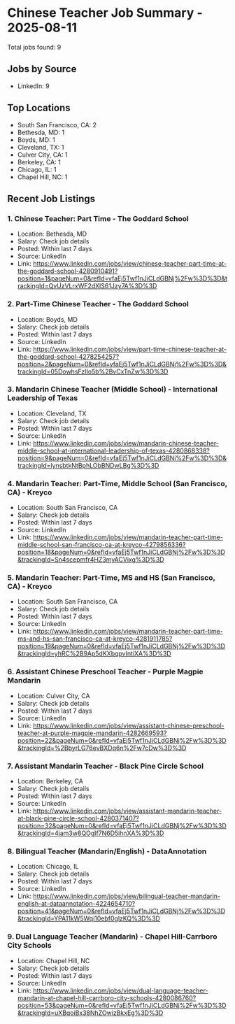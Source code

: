 # Chinese Teacher Job Summary - 2025-08-11

Total jobs found: 9

## Jobs by Source

- LinkedIn: 9

## Top Locations

- South San Francisco, CA: 2
- Bethesda, MD: 1
- Boyds, MD: 1
- Cleveland, TX: 1
- Culver City, CA: 1
- Berkeley, CA: 1
- Chicago, IL: 1
- Chapel Hill, NC: 1

## Recent Job Listings

### 1. Chinese Teacher: Part Time - The Goddard School
- Location: Bethesda, MD
- Salary: Check job details
- Posted: Within last 7 days
- Source: LinkedIn
- Link: https://www.linkedin.com/jobs/view/chinese-teacher-part-time-at-the-goddard-school-4280910491?position=1&pageNum=0&refId=vfaEj5Twf1nJiCLdGBNj%2Fw%3D%3D&trackingId=QvUzVLrxWF2dXlS61Jzy7A%3D%3D

### 2. Part-Time Chinese Teacher - The Goddard School
- Location: Boyds, MD
- Salary: Check job details
- Posted: Within last 7 days
- Source: LinkedIn
- Link: https://www.linkedin.com/jobs/view/part-time-chinese-teacher-at-the-goddard-school-4278254257?position=2&pageNum=0&refId=vfaEj5Twf1nJiCLdGBNj%2Fw%3D%3D&trackingId=05DowhsFzIIo5b%2BvCxTnZw%3D%3D

### 3. Mandarin Chinese Teacher (Middle School) - International Leadership of Texas
- Location: Cleveland, TX
- Salary: Check job details
- Posted: Within last 7 days
- Source: LinkedIn
- Link: https://www.linkedin.com/jobs/view/mandarin-chinese-teacher-middle-school-at-international-leadership-of-texas-4280868338?position=9&pageNum=0&refId=vfaEj5Twf1nJiCLdGBNj%2Fw%3D%3D&trackingId=lynsbtkNtBphLObBNDwLBg%3D%3D

### 4. Mandarin Teacher: Part-Time, Middle School (San Francisco, CA) - Kreyco
- Location: South San Francisco, CA
- Salary: Check job details
- Posted: Within last 7 days
- Source: LinkedIn
- Link: https://www.linkedin.com/jobs/view/mandarin-teacher-part-time-middle-school-san-francisco-ca-at-kreyco-4279856336?position=18&pageNum=0&refId=vfaEj5Twf1nJiCLdGBNj%2Fw%3D%3D&trackingId=Sn4scepmfr4HZ3myACVixg%3D%3D

### 5. Mandarin Teacher: Part-Time, MS and HS (San Francisco, CA) - Kreyco
- Location: South San Francisco, CA
- Salary: Check job details
- Posted: Within last 7 days
- Source: LinkedIn
- Link: https://www.linkedin.com/jobs/view/mandarin-teacher-part-time-ms-and-hs-san-francisco-ca-at-kreyco-4281911785?position=19&pageNum=0&refId=vfaEj5Twf1nJiCLdGBNj%2Fw%3D%3D&trackingId=yhRC%2B9Ap5dKXbqpvIntiXA%3D%3D

### 6. Assistant Chinese Preschool Teacher - Purple Magpie Mandarin
- Location: Culver City, CA
- Salary: Check job details
- Posted: Within last 7 days
- Source: LinkedIn
- Link: https://www.linkedin.com/jobs/view/assistant-chinese-preschool-teacher-at-purple-magpie-mandarin-4282669593?position=22&pageNum=0&refId=vfaEj5Twf1nJiCLdGBNj%2Fw%3D%3D&trackingId=%2BbyrLG76evBXDq6n%2Fw7cDw%3D%3D

### 7. Assistant Mandarin Teacher - Black Pine Circle School
- Location: Berkeley, CA
- Salary: Check job details
- Posted: Within last 7 days
- Source: LinkedIn
- Link: https://www.linkedin.com/jobs/view/assistant-mandarin-teacher-at-black-pine-circle-school-4280371407?position=32&pageNum=0&refId=vfaEj5Twf1nJiCLdGBNj%2Fw%3D%3D&trackingId=4jam3w8QOgIf7N6D5ihnXA%3D%3D

### 8. Bilingual Teacher (Mandarin/English) - DataAnnotation
- Location: Chicago, IL
- Salary: Check job details
- Posted: Within last 7 days
- Source: LinkedIn
- Link: https://www.linkedin.com/jobs/view/bilingual-teacher-mandarin-english-at-dataannotation-4224654710?position=41&pageNum=0&refId=vfaEj5Twf1nJiCLdGBNj%2Fw%3D%3D&trackingId=YPA11kW5Wqi10ebf0glzKQ%3D%3D

### 9. Dual Language Teacher (Mandarin) - Chapel Hill-Carrboro City Schools
- Location: Chapel Hill, NC
- Salary: Check job details
- Posted: Within last 7 days
- Source: LinkedIn
- Link: https://www.linkedin.com/jobs/view/dual-language-teacher-mandarin-at-chapel-hill-carrboro-city-schools-4280086760?position=53&pageNum=0&refId=vfaEj5Twf1nJiCLdGBNj%2Fw%3D%3D&trackingId=uXBqoiBx38NhZOwizBkxEg%3D%3D

